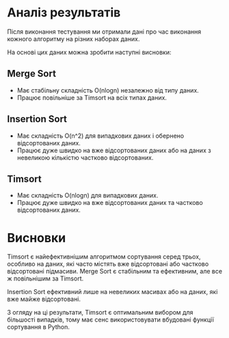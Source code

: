 # Аналіз результатів

Після виконання тестування ми отримали дані про час виконання кожного алгоритму на різних наборах даних.

На основі цих даних можна зробити наступні висновки:

## Merge Sort

* Має стабільну складність O(nlogn) незалежно від типу даних.
* Працює повільніше за Timsort на всіх типах даних.

## Insertion Sort

* Має складність O(n^2) для випадкових даних і обернено відсортованих даних.
* Працює дуже швидко на вже відсортованих даних або на даних з невеликою кількістю частково відсортованих.

## Timsort

* Має складність O(nlogn) для випадкових даних.
* Працює дуже швидко на вже відсортованих даних та частково відсортованих даних.

# Висновки

Timsort є найефективнішим алгоритмом сортування серед трьох, особливо на даних, які часто містять вже відсортовані або частково відсортовані підмасиви.
Merge Sort є стабільним та ефективним, але все ж повільнішим за Timsort.

Insertion Sort ефективний лише на невеликих масивах або на даних, які вже майже відсортовані.

З огляду на ці результати, Timsort є оптимальним вибором для більшості випадків, тому має сенс використовувати вбудовані функції сортування в Python.
